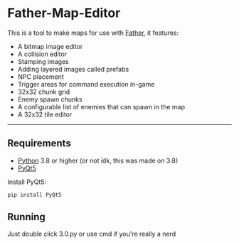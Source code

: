 # Father-Map-Editor
This is a tool to make maps for use with [Father](https://github.com/The-Sons/Father), it features:
- A bitmap image editor
- A collision editor
- Stamping images
- Adding layered images called prefabs
- NPC placement
- Trigger areas for command execution in-game
- 32x32 chunk grid
- Enemy spawn chunks
- A configurable list of enemies that can spawn in the map
- A 32x32 tile editor
---
## Requirements
- [Python](https://www.python.org/downloads/) 3.8 or higher (or not idk, this was made on 3.8)
- [PyQt5](https://pypi.org/project/PyQt5/)

Install PyQt5:
```bash
pip install PyQt5
```
## Running
Just double click 3.0.py or use cmd if you're really a nerd
